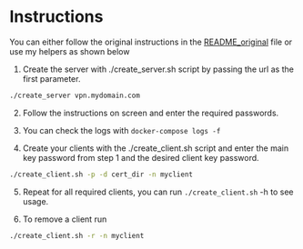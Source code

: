 Instructions
===

You can either follow the original instructions in the [README_original](README_original.md) file or use my helpers as shown below

1. Create the server with ./create_server.sh script by passing the url as the first parameter.  
```sh
./create_server vpn.mydomain.com
```
2. Follow the instructions on screen and enter the required passwords.

3. You can check the logs with `docker-compose logs -f`

4. Create your clients with the ./create_client.sh script and enter the main key password from step 1 and the desired client key password.
```sh
./create_client.sh -p -d cert_dir -n myclient
```
5. Repeat for all required clients, you can run `./create_client.sh` -h to see usage.  

6. To remove a client run
```sh
./create_client.sh -r -n myclient
```
